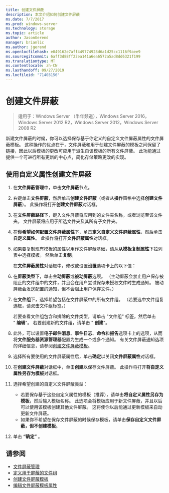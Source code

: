 ```yaml
---
title: 创建文件屏蔽
description: 本文介绍如何创建文件屏蔽
ms.date: 7/7/2017
ms.prod: windows-server
ms.technology: storage
ms.topic: article
author: JasonGerend
manager: brianlic
ms.author: jgerend
ms.openlocfilehash: e049162e7aff449774928d6a1d25cc1116f9aee9
ms.sourcegitcommit: 6aff3d88ff22ea141a6ea6572a5ad8dd6321f199
ms.translationtype: MT
ms.contentlocale: zh-CN
ms.lasthandoff: 09/27/2019
ms.locfileid: "71403156"
---
```

# <a name="create-a-file-screen"></a>创建文件屏蔽

> 适用于：Windows Server （半年频道），Windows Server 2016，Windows Server 2012 R2，Windows Server 2012，Windows Server 2008 R2

新建文件屏蔽的时候，你可以选择保存基于你定义的自定义文件屏蔽属性的文件屏蔽模板。 这种操作的优点在于，文件屏蔽和用于创建文件屏蔽的模板之间保留了链接，因此以后模板的更改可应用于派生自该模板的所有文件屏蔽。 此功能通过提供一个可进行所有更新的中心点，简化存储策略更改的实现。

## <a name="to-create-a-file-screen-with-custom-properties"></a>使用自定义属性创建文件屏蔽

1.  在**文件屏蔽管理**中，单击**文件屏蔽**节点。

2.  右键单击**文件屏蔽**，然后单击**创建文件屏蔽**（或者从**操作**窗格中选择**创建文件屏蔽**）。 此操作将打开**创建文件屏蔽**对话框。

3.  在**文件屏蔽路径**下，键入文件屏蔽将应用到的文件夹名称，或者浏览至该文件夹。 文件屏蔽将应用于所选文件夹及其所有子文件夹。

4.  在**你希望如何配置文件屏蔽属性**下，单击**定义自定义文件屏蔽属性**，然后单击**自定义属性**。 此操作将打开**文件屏蔽属性**对话框。

5.  如果要复制现有模板的属性以用作文件屏蔽基础，请从**从模板复制属性**下拉列表中选择模板。 然后单击**复制**。

    在**文件屏蔽属性**对话框中，修改或设置**设置**选项卡上的以下值：

6.  在**屏蔽类型**下，单击**主动屏蔽**或**被动屏蔽**选项。 （主动屏蔽会禁止用户保存被阻止的文件组中的文件，并且会在用户尝试保存未授权文件时生成通知。 被动屏蔽会发送配置的通知，但不会阻止用户保存文件。）

7.  在**文件组**下，选择希望包括在文件屏蔽中的所有文件组。 （若要选中文件组复选框，请双击文件组标签。）

    若要查看文件组包含和排除的文件类型，请单击 "文件组" 标签，然后单击 " **编辑**"。 若要创建新的文件组，请单击 " **创建**"。

8.  此外，可以设置**电子邮件消息**、**事件日志**、**命令**和**报告**选项卡上的选项，从而将**文件服务器资源管理器**配置为生成一个或多个通知。 有关文件屏蔽通知选项的详细信息，请参阅[创建文件屏蔽模板](create-file-screen-template.md)。

9.  选择所有要使用的文件屏蔽属性后，单击**确定**以关闭**文件屏蔽属性**对话框。

10. 在**创建文件屏蔽**对话框中，单击**创建**以保存文件屏蔽。 此操作将打开**将自定义属性另存为模板**对话框。

11. 选择希望创建的自定义文件屏蔽类型：

    -   若要保存基于这些自定义属性的模板（推荐），请单击**将自定义属性另存为模板**，然后输入模板名称。 此选项会将模板应用于新文件屏蔽，并且以后可以使用该模板创建其他文件屏蔽。 这将使你以后能通过更新模板来自动更新文件屏蔽。
    -   如果你不希望在保存文件屏蔽的时候保存模板，请单击**保存自定义文件屏蔽，但不创建模板**。

12. 单击 **“确定”** 。

## <a name="see-also"></a>请参阅

-   [文件屏蔽管理](file-screening-management.md)
-   [定义用于屏蔽的文件组](define-file-groups-for-screening.md)
-   [创建文件屏蔽模板](create-file-screen-template.md)
-   [编辑文件屏蔽模板属性](edit-file-screen-template-properties.md)



